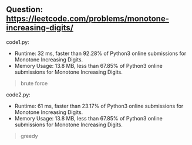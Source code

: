 ## Question: https://leetcode.com/problems/monotone-increasing-digits/

code1.py:
* Runtime: 32 ms, faster than 92.28% of Python3 online submissions for Monotone Increasing Digits.
* Memory Usage: 13.8 MB, less than 67.85% of Python3 online submissions for Monotone Increasing Digits.
> brute force

code2.py:
* Runtime: 61 ms, faster than 23.17% of Python3 online submissions for Monotone Increasing Digits.
* Memory Usage: 13.8 MB, less than 67.85% of Python3 online submissions for Monotone Increasing Digits.
> greedy